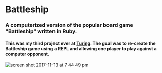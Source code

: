 # Battleship
### A computerized version of the popular board game "Battleship" written in Ruby.
#### This was my third project ever at [Turing](https://www.turing.io/). The goal was to re-create the Battleship game using a REPL and allowing one player to play against a computer opponent.

![screen shot 2017-11-13 at 7 44 49 pm](https://user-images.githubusercontent.com/26772297/32760396-5889305e-c8ab-11e7-9396-1f72126731b5.png)
